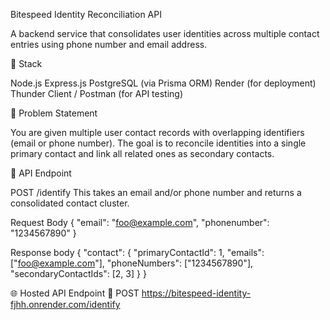 Bitespeed Identity Reconciliation API

A backend service that consolidates user identities across multiple contact entries using phone number and email address.

🔧 Stack

Node.js
Express.js
PostgreSQL (via Prisma ORM)
Render (for deployment)
Thunder Client / Postman (for API testing)

🧠 Problem Statement

You are given multiple user contact records with overlapping identifiers (email or phone number).
The goal is to reconcile identities into a single primary contact and link all related ones as secondary contacts.

📍 API Endpoint

POST /identify
This takes an email and/or phone number and returns a consolidated contact cluster.

Request Body
{
  "email": "foo@example.com",
  "phonenumber": "1234567890"
}


Response body
{
  "contact": {
    "primaryContactId": 1,
    "emails": ["foo@example.com"],
    "phoneNumbers": ["1234567890"],
    "secondaryContactIds": [2, 3]
  }
}


🌐 Hosted API Endpoint
📌 POST https://bitespeed-identity-fjhh.onrender.com/identify
